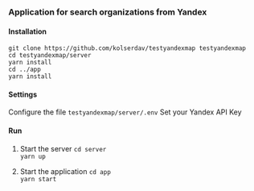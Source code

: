 ### Application for search organizations from Yandex ###

#### Installation ####

`git clone https://github.com/kolserdav/testyandexmap testyandexmap`  
`cd testyandexmap/server`  
`yarn install`  
`cd ../app`  
`yarn install`  

#### Settings ####

Configure the file `testyandexmap/server/.env`
Set your Yandex API Key

#### Run ####

1. Start the server
`cd server`  
`yarn up`

2. Start the application
`cd app`   
`yarn start`
